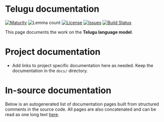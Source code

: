 # Telugu documentation

[![Maturity](https://img.shields.io/endpoint?url=https%3A%2F%2Fraw.githubusercontent.com%2Fgiellalt%2Flang-tel%2Fgh-pages%2Fmaturity.json)](https://giellalt.github.io/MaturityClassification.html)
![Lemma count](https://img.shields.io/endpoint?url=https%3A%2F%2Fraw.githubusercontent.com%2Fgiellalt%2Flang-tel%2Fgh-pages%2Flemmacount.json)
[![License](https://img.shields.io/github/license/giellalt/lang-tel)](https://github.com/giellalt/lang-tel/blob/main/LICENSE)
[![Issues](https://img.shields.io/github/issues/giellalt/lang-tel)](https://github.com/giellalt/lang-tel/issues)
[![Build Status](https://divvun-tc.giellalt.org/api/github/v1/repository/giellalt/lang-tel/main/badge.svg)](https://github.com/giellalt/lang-tel/actions)

This page documents the work on the **Telugu language model**. 

# Project documentation

* Add links to project specific documentation here as needed. Keep the documentation in the `docs/` directory.

# In-source documentation

Below is an autogenerated list of documentation pages built from structured comments in the source code. All pages are also concatenated and can be read as one long text [here](tel.md).
